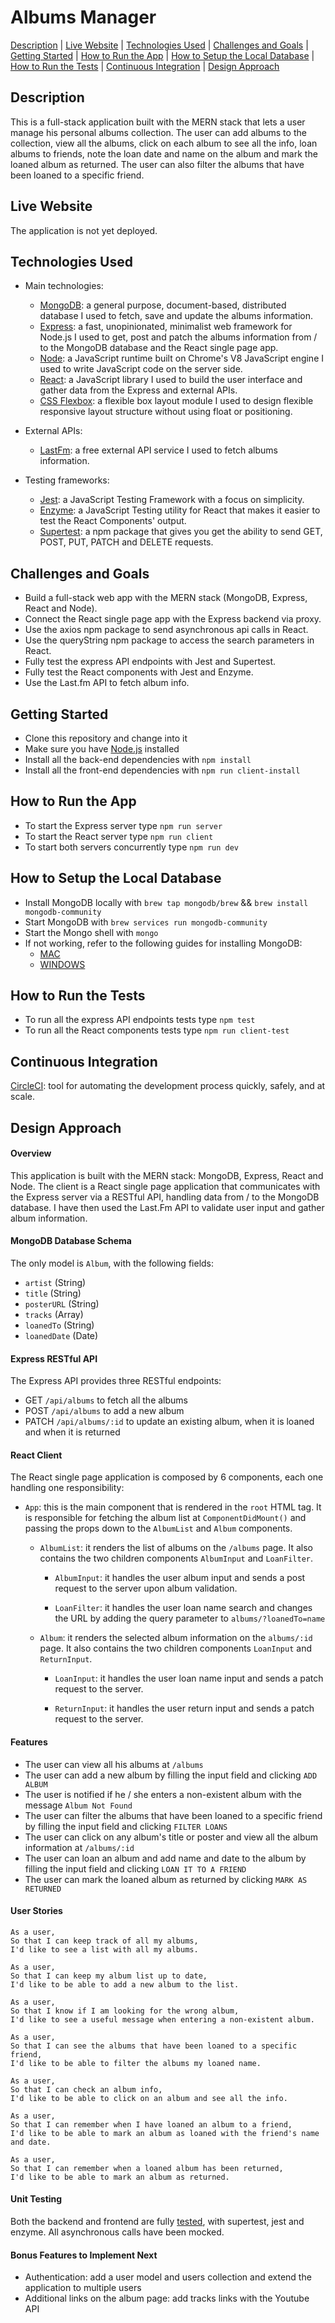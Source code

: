 # Albums Manager

[Description](#description) | [Live Website](#live-website) | [Technologies Used](#technologies-used) | [Challenges and Goals](#challenges-and-goals) | [Getting Started](#getting-started) | [How to Run the App](#how-to-run-the-app) | [How to Setup the Local Database](#how-to-setup-the-local-database) | [How to Run the Tests](#how-to-run-the-tests) | [Continuous Integration](#continuous-integration) | [Design Approach](#design-approach)

## Description

This is a full-stack application built with the MERN stack that lets a user manage his personal albums collection. The user can add albums to the collection, view all the albums, click on each album to see all the info, loan albums to friends, note the loan date and name on the album and mark the loaned album as returned. The user can also filter the albums that have been loaned to a specific friend.

## Live Website

The application is not yet deployed.

## Technologies Used

- Main technologies:
  * [MongoDB](https://www.mongodb.com/): a general purpose, document-based, distributed database I used to fetch, save and update the albums information.
  * [Express](https://expressjs.com/): a fast, unopinionated, minimalist web framework for Node.js I used to get, post and patch the albums information from / to the MongoDB database and the React single page app.
  * [Node](https://nodejs.org/en/): a JavaScript runtime built on Chrome's V8 JavaScript engine I used to write JavaScript code on the server side.
  * [React](https://reactjs.org/): a JavaScript library I used to build the user interface and gather data from the Express and external APIs.
  * [CSS Flexbox](https://developer.mozilla.org/en-US/docs/Web/CSS/CSS_Flexible_Box_Layout/Basic_Concepts_of_Flexbox): a flexible box layout module I used to design flexible responsive layout structure without using float or positioning.
  
- External APIs:
  * [LastFm](https://developers.google.com/maps/documentation): a free external API service I used to fetch albums information.
  
- Testing frameworks:
  * [Jest](https://jestjs.io/): a JavaScript Testing Framework with a focus on simplicity.
  * [Enzyme](https://www.npmjs.com/package/enzyme): a JavaScript Testing utility for React that makes it easier to test the React Components' output.
  * [Supertest](https://www.npmjs.com/package/supertest): a npm package that gives you get the ability to send GET, POST, PUT, PATCH and DELETE requests.

## Challenges and Goals

* Build a full-stack web app with the MERN stack (MongoDB, Express, React and Node).
* Connect the React single page app with the Express backend via proxy.
* Use the axios npm package to send asynchronous api calls in React.
* Use the queryString npm package to access the search parameters in React.
* Fully test the express API endpoints with Jest and Supertest.
* Fully test the React components with Jest and Enzyme.
* Use the Last.fm API to fetch album info.

## Getting Started

* Clone this repository and change into it
* Make sure you have [Node.js](https://nodejs.org/en/download/) installed
* Install all the back-end dependencies with ```npm install```
* Install all the front-end dependencies with ```npm run client-install```

## How to Run the App

* To start the Express server type ```npm run server```
* To start the React server type ```npm run client```
* To start both servers concurrently type ```npm run dev```

## How to Setup the Local Database

* Install MongoDB locally with ```brew tap mongodb/brew``` && ```brew install mongodb-community```
* Start MongoDB with ```brew services run mongodb-community```
* Start the Mongo shell with ```mongo```
* If not working, refer to the following guides for installing MongoDB:
  - [MAC](https://zellwk.com/blog/install-mongodb/)
  - [WINDOWS](https://treehouse.github.io/installation-guides/windows/mongo-windows.html)

## How to Run the Tests

* To run all the express API endpoints tests type ```npm test```
* To run all the React components tests type ```npm run client-test```

## Continuous Integration

[CircleCI](https://circleci.com/): tool for automating the development process quickly, safely, and at scale.

## Design Approach

#### Overview

This application is built with the MERN stack: MongoDB, Express, React and Node. The client is a React single page application that communicates with the Express server via a RESTful API, handling data from / to the MongoDB database. I have then used the Last.Fm API to validate user input and gather album information.

#### MongoDB Database Schema

The only model is ```Album```, with the following fields:
  - ```artist``` (String)
  - ```title``` (String)
  - ```posterURL``` (String)
  - ```tracks``` (Array)
  - ```loanedTo``` (String)
  - ```loanedDate``` (Date)
  
#### Express RESTful API

The Express API provides three RESTful endpoints:
  - GET ```/api/albums``` to fetch all the albums
  - POST ```/api/albums``` to add a new album
  - PATCH ```/api/albums/:id``` to update an existing album, when it is loaned and when it is returned
  
  
#### React Client

The React single page application is composed by 6 components, each one handling one responsibility:

  - ```App```: this is the main component that is rendered in the ```root``` HTML tag. It is responsible for fetching the album list at ```ComponentDidMount()``` and passing the props down to the ```AlbumList``` and ```Album``` components.
  
    - ```AlbumList```: it renders the list of albums on the ```/albums``` page. It also contains the two children components ```AlbumInput``` and ```LoanFilter```.
    
      - ```AlbumInput```: it handles the user album input and sends a post request to the server upon album validation.
      
      - ```LoanFilter```: it handles the user loan name search and changes the URL by adding the query parameter to ```albums/?loanedTo=name```
      
    - ```Album```: it renders the selected album information on the ```albums/:id``` page. It also contains the two children components ```LoanInput``` and ```ReturnInput```.
    
      - ```LoanInput```: it handles the user loan name input and sends a patch request to the server.
      
      - ```ReturnInput```: it handles the user return input and sends a patch request to the server.
      
#### Features

* The user can view all his albums at ```/albums```
* The user can add a new album by filling the input field and clicking ```ADD ALBUM```
* The user is notified if he / she enters a non-existent album with the message ```Album Not Found```
* The user can filter the albums that have been loaned to a specific friend by filling the input field and clicking ```FILTER LOANS```
* The user can click on any album's title or poster and view all the album information at ```/albums/:id```
* The user can loan an album and add name and date to the album by filling the input field and clicking ```LOAN IT TO A FRIEND```
* The user can mark the loaned album as returned by clicking ```MARK AS RETURNED```

#### User Stories

```
As a user,
So that I can keep track of all my albums,
I'd like to see a list with all my albums.
```
```
As a user,
So that I can keep my album list up to date,
I'd like to be able to add a new album to the list.
```
```
As a user,
So that I know if I am looking for the wrong album,
I'd like to see a useful message when entering a non-existent album.
```
```
As a user,
So that I can see the albums that have been loaned to a specific friend,
I'd like to be able to filter the albums my loaned name.
```
```
As a user,
So that I can check an album info,
I'd like to be able to click on an album and see all the info.
```
```
As a user,
So that I can remember when I have loaned an album to a friend,
I'd like to be able to mark an album as loaned with the friend's name and date.
```
```
As a user,
So that I can remember when a loaned album has been returned,
I'd like to be able to mark an album as returned.
```

#### Unit Testing

Both the backend and frontend are fully [tested](https://circleci.com/gh/AndreaDiotallevi/albums-manager), with supertest, jest and enzyme. All asynchronous calls have been mocked.

#### Bonus Features to Implement Next

* Authentication: add a user model and users collection and extend the application to multiple users
* Additional links on the album page: add tracks links with the Youtube API

